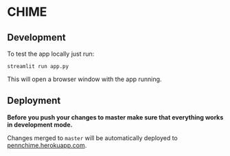 # CHIME

## Development
To test the app locally just run:

`streamlit run app.py`

This will open a browser window with the app running.

## Deployment
**Before you push your changes to master make sure that everything works in development mode.**

Changes merged to `master` will be automatically deployed to [pennchime.herokuapp.com](https://pennchime.herokuapp.com/).